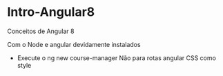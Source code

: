 # Intro-Angular8
Conceitos de Angular 8


Com o Node e angular devidamente instalados
-   Execute o ng new course-manager
        Não para rotas angular
        CSS como style

